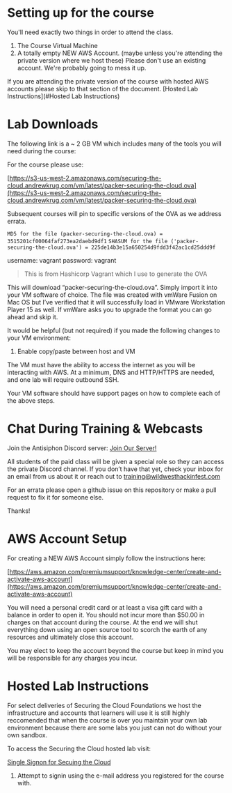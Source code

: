 # Setting up for the course

You'll need exactly two things in order to attend the class.  

1. The Course Virtual Machine
2. A totally empty NEW AWS Account. (maybe unless you're attending the private version where we host these)  Please don't use
an existing account.  We're probably going to mess it up.

If you are attending the private version of the course with hosted AWS accounts please skip to that section of the document. [Hosted Lab Instructions](#Hosted Lab Instructions)

# Lab Downloads

The following link is a ~ 2 GB VM which includes many of the tools you will need during the course:

For the course please use:

[https://s3-us-west-2.amazonaws.com/securing-the-cloud.andrewkrug.com/vm/latest/packer-securing-the-cloud.ova](https://s3-us-west-2.amazonaws.com/securing-the-cloud.andrewkrug.com/vm/latest/packer-securing-the-cloud.ova)

Subsequent courses will pin to specific versions of the OVA as we address errata.

`MD5 for the file (packer-securing-the-cloud.ova) = 3515201cf00064faf273ea2daebd9df1`
`SHASUM for the file ('packer-securing-the-cloud.ova') = 225de14b3e15a650254d9fdd3f42ac1cd25ddd9f`

username: vagrant
password: vagrant

> This is from Hashicorp Vagrant which I use to generate the OVA

This will download “packer-securing-the-cloud.ova”. Simply import it into your VM software of choice. The file was created with vmWare Fusion on Mac OS but I’ve verified that it will successfully load in VMware Workstation Player 15 as well. If vmWare asks you to upgrade the format you can go ahead and skip it.

It would be helpful (but not required) if you made the following changes to your VM environment:
1) Enable copy/paste between host and VM

The VM must have the ability to access the internet as you will be interacting with AWS. At a minimum, DNS and HTTP/HTTPS are needed, and one lab will require outbound SSH.

Your VM software should have support pages on how to complete each of the above steps. 

# Chat During Training & Webcasts

Join the Antisiphon Discord server: [Join Our Server!](https://discord.gg/antisyphon)

All students of the paid class will be given a special role so they can access the private Discord channel. If you don’t have that yet, check your inbox for an email from us about it or reach out to training@wildwesthackinfest.com

For an errata please open a github issue on this repository or make a pull request to fix it for someone else.

Thanks!

# AWS Account Setup

For creating a NEW AWS Account simply follow the instructions here:

[https://aws.amazon.com/premiumsupport/knowledge-center/create-and-activate-aws-account](https://aws.amazon.com/premiumsupport/knowledge-center/create-and-activate-aws-account)

You will need a personal credit card or at least a visa gift card with a balance in order to open it.  You should not incur more than $50.00 in charges on that account during the course.  At the end we will shut everything down using an open source tool to scorch the earth of any resources and ultimately close this account.

You may elect to keep the account beyond the course but keep in mind you will be responsible for any charges you incur.

# Hosted Lab Instructions

For select deliveries of Securing the Cloud Foundations we host the infrastructure and accounts that learners will use
it is still highly reccomended that when the course is over you maintain your own lab environment because there are some labs you just can not do without your own sandbox.

To access the Securing the Cloud hosted lab visit:

[Single Signon for Secuing the Cloud]('https://resilientsecuritylabs.awsapps.com/start')

1. Attempt to signin using the e-mail address you registered for the course with.  
